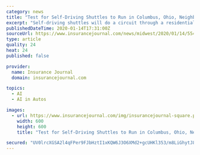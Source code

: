```yaml
---
category: news
title: "Test for Self-Driving Shuttles to Run in Columbus, Ohio, Neighborhood"
excerpt: "Self-driving shuttles will do a circuit through a residential neighborhood in Ohio’s capital city as part of a year-long pilot program starting in late January. Three, 12-passenger, disabled-accessible electric shuttles will travel the 2.8-mile (4.5 kilometer) route in the Linden neighborhood of Columbus. The shuttles, which are autonomous ..."
publishedDateTime: 2020-01-14T17:31:00Z
sourceUrl: https://www.insurancejournal.com/news/midwest/2020/01/14/554833.htm
type: article
quality: 24
heat: 24
published: false

provider:
  name: Insurance Journal
  domain: insurancejournal.com

topics:
  - AI
  - AI in Autos

images:
  - url: https://www.insurancejournal.com/img/insurancejournal-square.png
    width: 600
    height: 600
    title: "Test for Self-Driving Shuttles to Run in Columbus, Ohio, Neighborhood"

secured: "UV0lrcXGSA2l4qFPer9FJbHztI1xKQW6J3O6XMd2+gcUHKl353/m8LiGhytJ8KvahJuibY5gaRaLalGYSlnuzGBtTGu6FoeWLzc/ap6fvBMLNilJnNnH5jbo3ZTFQR9P092XbkCTX/d0flCGb1F8c/5X+S83Lm6dPDIZeN7XoPm0eUCpjNu8Vf34IYT7NQVNA6XWpY/YPXM8sdMRsTlbEoRLXJswapeDWKgUM1ynySMML/ugtK5K7d1blfyfXtvoFA7qbISZr/pOxNzgBlzgA0I5jXAFnK046ZdRX1NXXO8=;g/XM/gPgCWl4jS62a/qxYg=="
---
```


